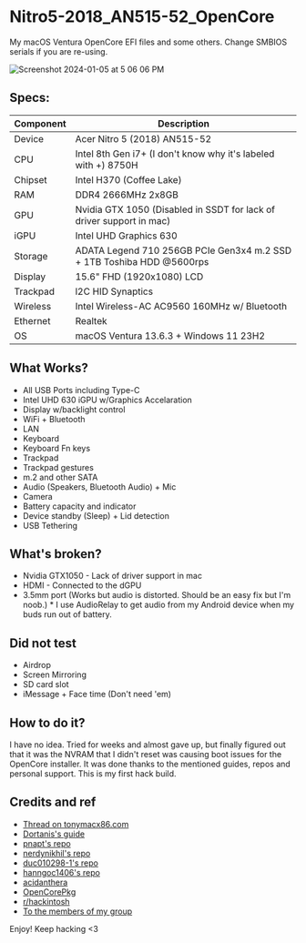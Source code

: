 # Nitro5-2018_AN515-52_OpenCore
My macOS Ventura OpenCore EFI files and some others. Change SMBIOS serials if you are re-using.

![Screenshot 2024-01-05 at 5 06 06 PM](https://github.com/sameerasw/Nitro5-2018_AN515-52_OpenCore/assets/68902530/362817b9-5f3a-4823-b512-f5b1036600a4)

## Specs:
| Component      | Description |
| ----------- | ----------- |
| Device      | Acer Nitro 5 (2018) AN515-52       |
| CPU   | Intel 8th Gen i7+ (I don't know why it's labeled with +) 8750H        |
| Chipset | Intel H370 (Coffee Lake) |
| RAM | DDR4 2666MHz 2x8GB |
| GPU | Nvidia GTX 1050 (Disabled in SSDT for lack of driver support in mac) |
| iGPU | Intel UHD Graphics 630 |
| Storage | ADATA Legend 710 256GB PCIe Gen3x4 m.2 SSD + 1TB Toshiba HDD @5600rps |
| Display | 15.6" FHD (1920x1080) LCD |
| Trackpad | l2C HID Synaptics |
| Wireless | Intel Wireless-AC AC9560 160MHz w/ Bluetooth |
| Ethernet | Realtek |
| OS | macOS Ventura 13.6.3 + Windows 11 23H2 |

## What Works?
- All USB Ports including Type-C
- Intel UHD 630 iGPU w/Graphics Accelaration
- Display w/backlight control
- WiFi + Bluetooth
- LAN
- Keyboard
- Keyboard Fn keys
- Trackpad
- Trackpad gestures
- m.2 and other SATA
- Audio (Speakers, Bluetooth Audio) + Mic
- Camera
- Battery capacity and indicator
- Device standby (Sleep) + Lid detection
- USB Tethering

## What's broken?
- Nvidia GTX1050 - Lack of driver support in mac
- HDMI - Connected to the dGPU
- 3.5mm port (Works but audio is distorted. Should be an easy fix but I'm noob.) * I use AudioRelay to get audio from my Android device when my buds run out of battery.

## Did not test
- Airdrop
- Screen Mirroring
- SD card slot
- iMessage + Face time (Don't need 'em)

## How to do it?
I have no idea. Tried for weeks and almost gave up, but finally figured out that it was the NVRAM that I didn't reset was causing boot issues for the OpenCore installer. It was done thanks to the mentioned guides, repos and personal support. This is my first hack build.

## Credits and ref
- [Thread on tonymacx86.com](https://www.tonymacx86.com/threads/guide-oc-monterey-acer-nitro-5-an515-52-core-i7-8750h-samsung-1tb-960-evo-pcie-nvme.319629/)
- [Dortanis's guide](https://dortania.github.io/OpenCore-Install-Guide/)
- [pnapt's repo](https://github.com/pnapt/ACER-Nitro5-AN515-52-Opencore)
- [nerdynikhil's repo](https://github.com/nerdynikhil/Acer-Nitro-5-AN515-52-593F-OpenCore-Hackintosh)
- [duc010298-1's repo](https://github.com/duc010298-1/Acer-Nitro-5-AN515-52-Hackintosh-OC)
- [hanngoc1406's repo](https://github.com/hanngoc1406/Acer-Nitro-AN515-52-Hackintosh-OC-EFI)
- [acidanthera](https://github.com/acidanthera)
- [OpenCorePkg](https://github.com/acidanthera/OpenCorePkg)
- [r/hackintosh](https://www.reddit.com/r/hackintosh/)
- [To the members of my group](https://t.me/tidwib)

Enjoy! 
Keep hacking <3
